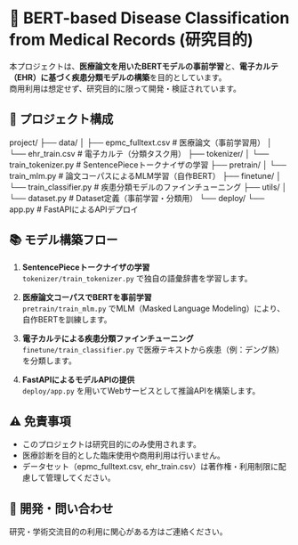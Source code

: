 # 🧠 BERT-based Disease Classification from Medical Records (研究目的)

本プロジェクトは、**医療論文を用いたBERTモデルの事前学習**と、**電子カルテ（EHR）に基づく疾患分類モデルの構築**を目的としています。  
商用利用は想定せず、研究目的に限って開発・検証されています。

## 🔁 プロジェクト構成
project/ ├── data/ │ ├── epmc_fulltext.csv # 医療論文（事前学習用） │ └── ehr_train.csv # 電子カルテ（分類タスク用） ├── tokenizer/ │ └── train_tokenizer.py # SentencePieceトークナイザの学習 ├── pretrain/ │ └── train_mlm.py # 論文コーパスによるMLM学習（自作BERT） ├── finetune/ │ └── train_classifier.py # 疾患分類モデルのファインチューニング ├── utils/ │ └── dataset.py # Dataset定義（事前学習・分類用） └── deploy/ └── app.py # FastAPIによるAPIデプロイ

## 📚 モデル構築フロー

1. **SentencePieceトークナイザの学習**  
   `tokenizer/train_tokenizer.py` で独自の語彙辞書を学習します。

2. **医療論文コーパスでBERTを事前学習**  
   `pretrain/train_mlm.py` でMLM（Masked Language Modeling）により、自作BERTを訓練します。

3. **電子カルテによる疾患分類ファインチューニング**  
   `finetune/train_classifier.py` で医療テキストから疾患（例：デング熱）を分類します。

4. **FastAPIによるモデルAPIの提供**  
   `deploy/app.py` を用いてWebサービスとして推論APIを構築します。

## ⚠️ 免責事項

- このプロジェクトは研究目的にのみ使用されます。
- 医療診断を目的とした臨床使用や商用利用は行いません。
- データセット（epmc_fulltext.csv, ehr_train.csv）は著作権・利用制限に配慮して管理してください。

## 📩 開発・問い合わせ

研究・学術交流目的の利用に関心がある方はご連絡ください。


